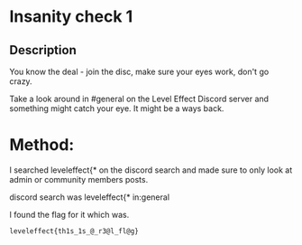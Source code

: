 # Insanity check 1

## Description

You know the deal - join the disc, make sure your eyes work, don't go crazy.

Take a look around in #general on the Level Effect Discord server and something might catch your eye. It might be a ways back.

# Method:

I searched leveleffect{* on the discord search and made sure to only look at admin or community members posts.

discord search was leveleffect{* in:general


I found the flag for it which was.

```
leveleffect{th1s_1s_@_r3@l_fl@g}
```
